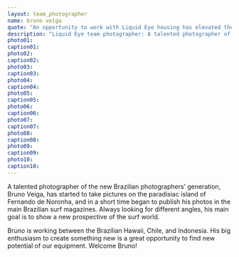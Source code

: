 ```yaml
---
layout: team_photographer
name: bruno veiga
quote: "An opportunity to work with Liquid Eye housing has elevated the quality of my photos to a higher level. The Liquid Eye housing is just the best, really light and strong, and it gives me much more security when I go to the water. It is now easier for me to get the perfect sharpness with the right focus point and that way work more efficiently. Individual production of each housing is another advantage of Liquid Eye, with his experience, Philippe knows exactly what we need. Working with him is a big step in my career. It’s really great to be on board!"
description: "Liquid Eye team photographer: A talented photographer of the new Brazilian photographers’ generation, Bruno Veiga, has started to take pictures on the paradisiac island of Fernando de Noronha, and in a short time began to publish his photos in the main Brazilian surf magazines."
photo01:
caption01:
photo02:
caption02:
photo03:
caption03:
photo04:
caption04:
photo05:
caption05:
photo06:
caption06:
photo07:
caption07:
photo08:
caption08:
photo09:
caption09:
photo10:
caption10:
---
```

A talented photographer of the new Brazilian photographers’ generation, Bruno Veiga, has started to take pictures on the paradisiac island of Fernando de Noronha, and in a short time began to publish his photos in the main Brazilian surf magazines. Always looking for different angles, his main goal is to show a new prospective of the surf world.

Bruno is working between the Brazilian Hawaii, Chile, and Indonesia. His big enthusiasm to create something new is a great opportunity to find new potential of our equipment. Welcome Bruno!
